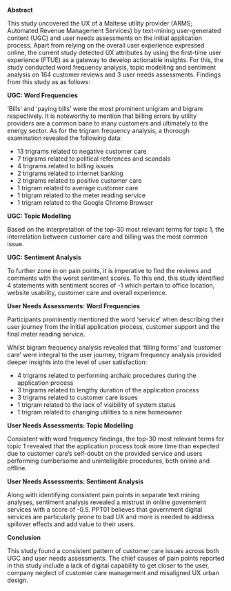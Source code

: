**Abstract**

This study uncovered the UX of a Maltese utility provider (ARMS; Automated Revenue Management Services) by text-mining user-generated content (UGC) and user needs assessments on the initial application process. Apart from relying on the overall user experience expressed online, the current study detected UX attributes by using the first-time user experience (FTUE) as a gateway to develop actionable insights. For this, the study conducted word frequency analysis, topic modelling and sentiment analysis on 164 customer reviews and 3 user needs assessments. Findings from this study as as follows: 

**UGC: Word Frequencies**

‘Bills’ and ‘paying bills’ were the most prominent unigram and bigram respectively. It is noteworthy to mention that billing errors by utility providers are a common bane to many customers and ultimately to the energy sector. As for the trigram frequency analysis, a thorough examination revealed the following data:

- 13 trigrams related to negative customer care
- 7 trigrams related to political references and scandals
- 4 trigrams related to billing issues
- 2 trigrams related to internet banking
- 2 trigrams related to positive customer care
- 1 trigram related to average customer care
- 1 trigram related to the meter reading service
- 1 trigram related to the Google Chrome Browser

**UGC: Topic Modelling**

Based on the interpretation of the top-30 most relevant terms for topic 1, the interrelation between customer care and billing was the most common issue. 

**UGC: Sentiment Analysis**

To further zone in on pain points, it is imperative to find the reviews and comments with the worst sentiment scores. To this end, this study identified 4 statements with sentiment scores of -1 which pertain to office location, website usability, customer care and overall experience. 				
	
**User Needs Assessments: Word Frequencies**

Participants prominently mentioned the word ‘service’ when describing their user journey from the initial application process, customer support and the final meter reading service. 

Whilst bigram frequency analysis revealed that ‘filling forms’ and ‘customer care’ were integral to the user journey, trigram frequency analysis provided deeper insights into the level of user satisfaction:

- 4 trigrams related to performing archaic procedures during the application process
- 3 trigrams related to lengthy duration of the application process
- 3 trigrams related to customer care issues
- 1 trigram related to the lack of visibility of system status
- 1 trigram related to changing utilities to a new homeowner

**User Needs Assessments: Topic Modelling**

Consistent with word frequency findings, the top-30 most relevant terms for topic 1 revealed that the application process took more time than expected due to customer care’s self-doubt on the provided service and users performing cumbersome and unintelligible procedures, both online and offline. 

**User Needs Assessments: Sentiment Analysis**

Along with identifying consistent pain points in separate text mining analyses, sentiment analysis revealed a mistrust in online government services with a score of -0.5. PPT01 believes that government digital services are particularly prone to bad UX and more is needed to address spillover effects and add value to their users.

**Conclusion**

This study found a consistent pattern of customer care issues across both UGC and user needs assessments. The chief causes of pain points reported in this study include a lack of digital capability to get closer to the user, company neglect of customer care management and misaligned UX urban design.  

